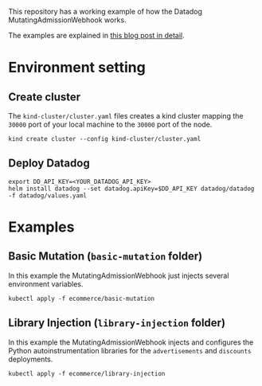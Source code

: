 This repository has a working example of how the Datadog MutatingAdmissionWebhook works. 

The examples are explained in [this blog post in detail](https://arapulido.github.io/blog/2023/02/03/datadog-admission-controller/).

# Environment setting
## Create cluster
The `kind-cluster/cluster.yaml` files creates a kind cluster mapping the `30000` port of your local machine to the `30000` port of the node. 

```
kind create cluster --config kind-cluster/cluster.yaml
```

## Deploy Datadog

```
export DD_API_KEY=<YOUR_DATADOG_API_KEY>
helm install datadog --set datadog.apiKey=$DD_API_KEY datadog/datadog -f datadog/values.yaml
```

# Examples

## Basic Mutation (`basic-mutation` folder)

In this example the MutatingAdmissionWebhook just injects several environment variables.

```
kubectl apply -f ecommerce/basic-mutation
```

## Library Injection (`library-injection` folder)

In this example the MutatingAdmissionWebhook injects and configures the Python autoinstrumentation libraries for the `advertisements` and `discounts` deployments.

```
kubectl apply -f ecommerce/library-injection
```
